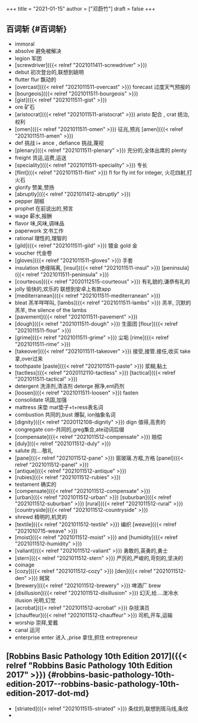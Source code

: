 +++
title = "2021-01-15"
author = ["邓蔚竹"]
draft = false
+++

## 百词斩 {#百词斩}

-   immoral
-   absolve 避免被解决
-   legion 军团
-   [screwdriver]({{< relref "2021011411-screwdriver" >}})
-   debut 初次登台的,联想到姚明
-   flutter flur 飘动的
-   [overcast]({{< relref "2021011511-overcast" >}}) forecast 过度天气预报的
-   [bourgeois]({{< relref "2021011511-bourgeois" >}})
-   [gist]({{< relref "2021011511-gist" >}})
-   ore 矿石
-   [aristocrat]({{< relref "2021011511-aristocrat" >}}) aristo 配合 , crat 统治,权利
-   [omen]({{< relref "2021011511-omen" >}}) 征兆,预兆 [amen]({{< relref "2021011511-amen" >}})
-   def 挑战 i+ ance , defiance 挑战,蔑视
-   [plenary]({{< relref "2021011511-plenary" >}}) 充分的,全体出席的 plenty
-   freight 货运,运费,运送
-   [speciality]({{< relref "2021011511-speciality" >}}) 专长
-   [flint]({{< relref "2021011511-flint" >}})  fl for fly int for integer, 火花四射,打火石
-   glorify 赞美,赞扬
-   [abruptly]({{< relref "2021011412-abruptly" >}})
-   pepper 胡椒
-   prophet 在前说出的,预言
-   wage 薪水,报酬
-   flavor 味,风味,调味品
-   paperwork 文书工作
-   rational 理性的,理智的
-   [gild]({{< relref "2021011511-gild" >}}) 镀金 gold 金
-   voucher 代金卷
-   [gloves]({{< relref "2021011511-gloves" >}}) 手套
-   insulation 绝缘隔离, [insul]({{< relref "2021011511-insul" >}}) [peninsula]({{< relref "2021011511-peninsula" >}})
-   [courteous]({{< relref "2020112515-courteous" >}}) 有礼貌的,谦恭有礼的
-   jolly 愉快的,欢乐的 联想到安卓上有款app
-   [mediterranean]({{< relref "2021011511-mediterranean" >}})
-   bleat 羔羊咩咩叫, [lambs]({{< relref "2021011511-lambs" >}}) 羔羊, 沉默的羔羊, the silence of the lambs
-   [pavement]({{< relref "2021011511-pavement" >}})
-   [dough]({{< relref "2021011511-dough" >}}) 生面团 [flour]({{< relref "2021011511-flour" >}})
-   [grime]({{< relref "2021011511-grime" >}}) 尘垢 [rime]({{< relref "2021011511-rime" >}})
-   [takeover]({{< relref "2021011511-takeover" >}}) 接受,接管.接任,收买 take 拿,over过来
-   toothpaste [paste]({{< relref "2021011511-paste" >}}) 浆糊,黏土
-   [tactless]({{< relref "2020112110-tactless" >}}) [tactical]({{< relref "2021011511-tactical" >}})
-   detergent 洗涤剂,清洁剂  deterge 擦净,ent药剂
-   [loosen]({{< relref "2021011511-loosen" >}}) fasten
-   consolidate 巩固,加强
-   mattress 床垫 mat垫子+t+ress表名词
-   combustion 共同的,bust 爆裂, ion抽象名词
-   [dignity]({{< relref "2020112108-dignity" >}}) dign 值得,高贵的
-   congregate con-共同的,greg集合,ate动词后缀
-   [compensate]({{< relref "2021011512-compensate" >}}) 赔偿
-   [duly]({{< relref "2021011512-duly" >}})
-   salute 向....敬礼
-   [pane]({{< relref "2021011512-pane" >}}) 窗玻璃.方框,方格 [panel]({{< relref "2021011512-panel" >}})
-   [antique]({{< relref "2021011512-antique" >}})
-   [rubies]({{< relref "2021011512-rubies" >}})
-   testament 确实的
-   [compensate]({{< relref "2021011512-compensate" >}})
-   [urban]({{< relref "2021011512-urban" >}}) [suburban]({{< relref "2021011512-suburban" >}}) [rural]({{< relref "2021011512-rural" >}}) [countryside]({{< relref "2021011512-countryside" >}})
-   shrewd 精明的,机灵的
-   [textile]({{< relref "2021011512-textile" >}}) 编织 [weave]({{< relref "2021010715-weave" >}})
-   [moist]({{< relref "2021011512-moist" >}}) and [humidity]({{< relref "2021011512-humidity" >}})
-   [valiant]({{< relref "2021011512-valiant" >}}) 勇敢的,英勇的,勇士
-   [stern]({{< relref "2021011512-stern" >}}) 严厉的,严峻的,苛刻的,坚决的
-   coinage
-   [cozy]({{< relref "2021011512-cozy" >}}) [den]({{< relref "2021011512-den" >}}) 贼窝
-   [brewery]({{< relref "2021011512-brewery" >}}) 啤酒厂 brew
-   [disillusion]({{< relref "2021011512-disillusion" >}}) 幻灭,给....泼冷水 illusion 光明,幻觉
-   [acrobat]({{< relref "2021011512-acrobat" >}}) 杂技演员
-   [chauffeur]({{< relref "2021011512-chauffeur" >}}) 司机,开车,运输
-   worship 崇拜,爱戴
-   canal 运河
-   enterprise enter 进入 ,prise 拿住,抓住 entrepreneur


## [Robbins Basic Pathology 10th Edition 2017]({{< relref "Robbins Basic Pathology 10th Edition 2017" >}}) {#robbins-basic-pathology-10th-edition-2017--robbins-basic-pathology-10th-edition-2017-dot-md}

-   [striated]({{< relref "2021011515-striated" >}}) 条纹的,联想到斑马线,条纹
-